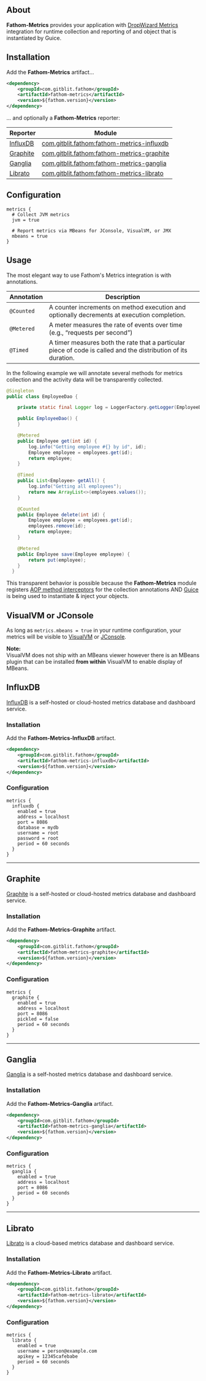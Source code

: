 ## About

**Fathom-Metrics** provides your application with [DropWizard Metrics] integration for runtime collection and reporting of and object that is instantiated by Guice.

## Installation

Add the **Fathom-Metrics** artifact...

```xml
<dependency>
    <groupId>com.gitblit.fathom</groupId>
    <artifactId>fathom-metrics</artifactId>
    <version>${fathom.version}</version>
</dependency>
```

... and optionally a **Fathom-Metrics** reporter:

| Reporter    | Module                                                  |
|-------------|---------------------------------------------------------|
| [InfluxDB]  | [com.gitblit.fathom:fathom-metrics-influxdb](#influxdb) |
| [Graphite]  | [com.gitblit.fathom:fathom-metrics-graphite](#graphite) |
| [Ganglia]   | [com.gitblit.fathom:fathom-metrics-ganglia](#ganglia)   |
| [Librato]   | [com.gitblit.fathom:fathom-metrics-librato](#librato)   |


## Configuration

```hocon
metrics {
  # Collect JVM metrics
  jvm = true

  # Report metrics via MBeans for JConsole, VisualVM, or JMX
  mbeans = true
}
```

## Usage

The most elegant way to use Fathom's Metrics integration is with annotations.

| Annotation | Description                                                                                |
|------------|--------------------------------------------------------------------------------------------|
| `@Counted` | A counter increments on method execution and optionally decrements at execution completion.|
| `@Metered` | A meter measures the rate of events over time (e.g., “requests per second”)                |
| `@Timed`   | A timer measures both the rate that a particular piece of code is called and the distribution of its duration. |

In the following example we will annotate several methods for metrics collection and the activity data will be transparently collected.

```java
@Singleton
public class EmployeeDao {

    private static final Logger log = LoggerFactory.getLogger(EmployeeDao.class);

    public EmployeeDao() {
    }

    @Metered
    public Employee get(int id) {
        log.info("Getting employee #{} by id", id);
        Employee employee = employees.get(id);
        return employee;
    }

    @Timed
    public List<Employee> getAll() {
        log.info("Getting all employees");
        return new ArrayList<>(employees.values());
    }

    @Counted
    public Employee delete(int id) {
        Employee employee = employees.get(id);
        employees.remove(id);
        return employee;
    }

    @Metered
    public Employee save(Employee employee) {
        return put(employee);
    }
  }
```

This transparent behavior is possible because the **Fathom-Metrics** module registers [AOP method interceptors] for the collection annotations AND [Guice] is being used to instantiate & inject your objects.

## VisualVM or JConsole

As long as `metrics.mbeans = true` in your runtime configuration, your metrics will be visible to [VisualVM] or [JConsole].

**Note:**<br/>
VisualVM does not ship with an MBeans viewer however there is an MBeans plugin that can be installed **from within** VisualVM to enable display of MBeans.

## InfluxDB

[InfluxDB] is a self-hosted or cloud-hosted metrics database and dashboard service.

### Installation

Add the **Fathom-Metrics-InfluxDB** artifact.

```xml
<dependency>
    <groupId>com.gitblit.fathom</groupId>
    <artifactId>fathom-metrics-influxdb</artifactId>
    <version>${fathom.version}</version>
</dependency>
```

### Configuration

```hocon
metrics {
  influxdb {
    enabled = true
    address = localhost
    port = 8086
    database = mydb
    username = root
    password = root
    period = 60 seconds
  }
}
```

----

## Graphite

[Graphite] is a self-hosted or cloud-hosted metrics database and dashboard service.

### Installation

Add the **Fathom-Metrics-Graphite** artifact.

```xml
<dependency>
    <groupId>com.gitblit.fathom</groupId>
    <artifactId>fathom-metrics-graphite</artifactId>
    <version>${fathom.version}</version>
</dependency>
```

### Configuration

```hocon
metrics {
  graphite {
    enabled = true
    address = localhost
    port = 8086
    pickled = false
    period = 60 seconds
  }
}
```
----

## Ganglia

[Ganglia] is a self-hosted metrics database and dashboard service.

### Installation

Add the **Fathom-Metrics-Ganglia** artifact.

```xml
<dependency>
    <groupId>com.gitblit.fathom</groupId>
    <artifactId>fathom-metrics-ganglia</artifactId>
    <version>${fathom.version}</version>
</dependency>
```

### Configuration

```hocon
metrics {
  ganglia {
    enabled = true
    address = localhost
    port = 8086
    period = 60 seconds
  }
}
```

----

## Librato

[Librato] is a cloud-based metrics database and dashboard service.

### Installation

Add the **Fathom-Metrics-Librato** artifact.

```xml
<dependency>
    <groupId>com.gitblit.fathom</groupId>
    <artifactId>fathom-metrics-librato</artifactId>
    <version>${fathom.version}</version>
</dependency>
```

### Configuration

```hocon
metrics {
  librato {
    enabled = true
    username = person@example.com
    apikey = 12345cafebabe
    period = 60 seconds
  }
}
```

[DropWizard Metrics]: https://dropwizard.github.io/metrics
[InfluxDB]: http://influxdb.com/
[Graphite]: https://github.com/graphite-project/graphite-web
[Ganglia]: http://ganglia.sourceforge.net
[Librato]: https://www.librato.com

[Guice]: https://github.com/google/guice
[AOP method interceptors]: https://github.com/google/guice/wiki/AOP

[VisualVM]: https://visualvm.java.net/
[JConsole]: http://openjdk.java.net/tools/svc/jconsole
